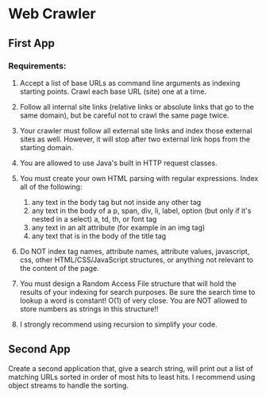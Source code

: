 # Web Crawler

## First App
### Requirements:

1. Accept a list of base URLs as command line arguments as indexing starting points.  Crawl each base URL (site) one at a time.

2. Follow all internal site links (relative links or absolute links that go to the same domain), but be careful not to crawl the same page twice.

3. Your crawler must follow all external site links and index those external sites as well.  However, it will stop after two external link hops from the starting domain.

4. You are allowed to use Java's built in HTTP request classes.

5. You must create your own HTML parsing with regular expressions.  Index all of the following:

    1. any text in the body tag but not inside any other tag
    2. any text in the body of a p, span, div, li, label, option (but only if it's nested in a select) a, td, th, or font tag
    3. any text in an alt attribute (for example in an img tag)
    4. any text that is in the body of the title tag
6. Do NOT index tag names, attribute names, attribute values, javascript, css, other HTML/CSS/JavaScript structures, or anything not relevant to the content of the page.

7. You must design a Random Access File structure that will hold the results of your indexing for search purposes.  Be sure the search time to lookup a word is constant!  O(1) of very close.  You are NOT allowed to store numbers as strings in this structure!!

8. I strongly recommend using recursion to simplify your code.

## Second App

Create a second application that, give a search string, will print out a list of matching URLs sorted in order of most hits to least hits.  I recommend using object streams to handle the sorting.